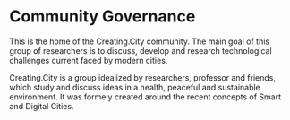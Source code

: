 # Community Governance

This is the home of the Creating.City community. The main goal of this group of researchers is to discuss, develop and research technological challenges current faced by modern cities.

Creating.City is a group idealized by researchers, professor and friends, which study and discuss ideas in a health, peaceful and sustainable environment.
It was formely created around the recent concepts of Smart and Digital Cities.
